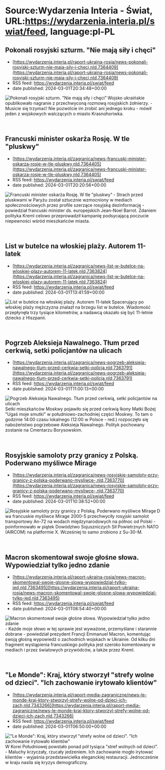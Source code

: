 # Source:Wydarzenia Interia - Świat, URL:https://wydarzenia.interia.pl/swiat/feed, language:pl-PL

## Pokonali rosyjski szturm. "Nie mają siły i chęci"
 - [https://wydarzenia.interia.pl/raport-ukraina-rosja/news-pokonali-rosyjski-szturm-nie-maja-sily-i-checi,nId,7364409](https://wydarzenia.interia.pl/raport-ukraina-rosja/news-pokonali-rosyjski-szturm-nie-maja-sily-i-checi,nId,7364409)
 - RSS feed: https://wydarzenia.interia.pl/swiat/feed
 - date published: 2024-03-01T20:34:48+00:00

<p><a href="https://wydarzenia.interia.pl/raport-ukraina-rosja/news-pokonali-rosyjski-szturm-nie-maja-sily-i-checi,nId,7364409"><img align="left" alt="Pokonali rosyjski szturm. &quot;Nie mają siły i chęci&quot;" src="https://i.iplsc.com/pokonali-rosyjski-szturm-nie-maja-sily-i-checi/000IP2R29AR1RRMR-C321.jpg" /></a>Wojsko ukraińskie opublikowało nagranie z przechwyconą rozmową rosyjskich żołnierzy. - Musicie się trzymać! Nie pozwólcie im zrobić ani jednego kroku - mówił jeden z wojskowych walczących o miasto Krasnohoriwka.</p><br clear="all" />

## Francuski minister oskarża Rosję. W tle "pluskwy"
 - [https://wydarzenia.interia.pl/zagranica/news-francuski-minister-oskarza-rosje-w-tle-pluskwy,nId,7364405](https://wydarzenia.interia.pl/zagranica/news-francuski-minister-oskarza-rosje-w-tle-pluskwy,nId,7364405)
 - RSS feed: https://wydarzenia.interia.pl/swiat/feed
 - date published: 2024-03-01T20:20:56+00:00

<p><a href="https://wydarzenia.interia.pl/zagranica/news-francuski-minister-oskarza-rosje-w-tle-pluskwy,nId,7364405"><img align="left" alt="Francuski minister oskarża Rosję. W tle &quot;pluskwy&quot;" src="https://i.iplsc.com/francuski-minister-oskarza-rosje-w-tle-pluskwy/000CZP5CM2FXGH3X-C321.jpg" /></a>- Strach przed pluskwami w Paryżu został sztucznie wzmocniony w mediach społecznościowych przez profile szerzące rosyjską dezinformację - powiedział francuski minister ds. europejskich Jean-Noel Barrot. Zdaniem polityka Kreml celowo przeprowadził kampanię podsycającą poczucie niepewności wśród mieszkańców miasta.</p><br clear="all" />

## List w butelce na włoskiej plaży. Autorem 11-latek
 - [https://wydarzenia.interia.pl/zagranica/news-list-w-butelce-na-wloskiej-plazy-autorem-11-latek,nId,7363824](https://wydarzenia.interia.pl/zagranica/news-list-w-butelce-na-wloskiej-plazy-autorem-11-latek,nId,7363824)
 - RSS feed: https://wydarzenia.interia.pl/swiat/feed
 - date published: 2024-03-01T13:41:59+00:00

<p><a href="https://wydarzenia.interia.pl/zagranica/news-list-w-butelce-na-wloskiej-plazy-autorem-11-latek,nId,7363824"><img align="left" alt="List w butelce na włoskiej plaży. Autorem 11-latek" src="https://i.iplsc.com/list-w-butelce-na-wloskiej-plazy-autorem-11-latek/000IOZJZD10YTB3G-C321.jpg" /></a>Spacerujący po włoskiej plaży mężczyzna znalazł na brzegu list w butelce. Wiadomość przepłynęła trzy tysiące kilometrów, a nadawcą okazało się być 11-letnie dziecko z Hiszpanii.</p><br clear="all" />

## Pogrzeb Aleksieja Nawalnego. Tłum przed cerkwią, setki policjantów na ulicach
 - [https://wydarzenia.interia.pl/zagranica/news-pogrzeb-aleksieja-nawalnego-tlum-przed-cerkwia-setki-policja,nId,7363791](https://wydarzenia.interia.pl/zagranica/news-pogrzeb-aleksieja-nawalnego-tlum-przed-cerkwia-setki-policja,nId,7363791)
 - RSS feed: https://wydarzenia.interia.pl/swiat/feed
 - date published: 2024-03-01T11:00:13+00:00

<p><a href="https://wydarzenia.interia.pl/zagranica/news-pogrzeb-aleksieja-nawalnego-tlum-przed-cerkwia-setki-policja,nId,7363791"><img align="left" alt="Pogrzeb Aleksieja Nawalnego. Tłum przed cerkwią, setki policjantów na ulicach" src="https://i.iplsc.com/pogrzeb-aleksieja-nawalnego-tlum-przed-cerkwia-setki-policja/000IOZ6P7Q5H0IMM-C321.jpg" /></a>Setki mieszkańców Moskwy pojawiło się przed cerkwią Ikony Matki Bożej &quot;Ugaś moje smutki&quot; w południowo-zachodniej części Moskwy. To tam o godzinie 14:00 czasu lokalnego (12:00 w Polsce - red.) rozpoczęło się nabożeństwo pogrzebowe Aleksieja Nawalnego. Polityk pochowany zostanie na Cmentarzu Borysowskim.</p><br clear="all" />

## Rosyjskie samoloty przy granicy z Polską. Poderwano myśliwce Mirage
 - [https://wydarzenia.interia.pl/zagranica/news-rosyjskie-samoloty-przy-granicy-z-polska-poderwano-mysliwce-,nId,7363770](https://wydarzenia.interia.pl/zagranica/news-rosyjskie-samoloty-przy-granicy-z-polska-poderwano-mysliwce-,nId,7363770)
 - RSS feed: https://wydarzenia.interia.pl/swiat/feed
 - date published: 2024-03-01T10:38:52+00:00

<p><a href="https://wydarzenia.interia.pl/zagranica/news-rosyjskie-samoloty-przy-granicy-z-polska-poderwano-mysliwce-,nId,7363770"><img align="left" alt="Rosyjskie samoloty przy granicy z Polską. Poderwano myśliwce Mirage" src="https://i.iplsc.com/rosyjskie-samoloty-przy-granicy-z-polska-poderwano-mysliwce/000IOYVH1979PSTT-C321.jpg" /></a>Dwa francuskie myśliwce Mirage 2000-5 przechwyciły rosyjski samolot transportowy An-72 na wodach międzynarodowych na północ od Polski - poinformowało w piątek Dowództwo Sojuszniczych Sił Powietrznych NATO (AIRCOM) na platformie X. Wcześniej to samo zrobiono z Su-30-M. </p><br clear="all" />

## Macron skomentował swoje głośne słowa. Wypowiedział tylko jedno zdanie
 - [https://wydarzenia.interia.pl/raport-ukraina-rosja/news-macron-skomentowal-swoje-glosne-slowa-wypowiedzial-tylko-jed,nId,7363495](https://wydarzenia.interia.pl/raport-ukraina-rosja/news-macron-skomentowal-swoje-glosne-slowa-wypowiedzial-tylko-jed,nId,7363495)
 - RSS feed: https://wydarzenia.interia.pl/swiat/feed
 - date published: 2024-03-01T08:54:40+00:00

<p><a href="https://wydarzenia.interia.pl/raport-ukraina-rosja/news-macron-skomentowal-swoje-glosne-slowa-wypowiedzial-tylko-jed,nId,7363495"><img align="left" alt="Macron skomentował swoje głośne słowa. Wypowiedział tylko jedno zdanie" src="https://i.iplsc.com/macron-skomentowal-swoje-glosne-slowa-wypowiedzial-tylko-jed/000IOX1NI1ILFEO7-C321.jpg" /></a>- Każde moje słowo w tej sprawie jest wyważone, przemyślane i starannie dobrane - powiedział prezydent Francji Emmanuel Macron, komentując swoją głośną wypowiedź o zachodnich wojskach w Ukrainie. Od kilku dni fragment wystąpienia francuskiego polityka jest szeroko komentowany w mediach i przez światowych przywódców, a także przez Kreml.</p><br clear="all" />

## "Le Monde": Kraj, który stworzył "strefy wolne od dzieci". "Ich zachowanie irytowało klientów"
 - [https://wydarzenia.interia.pl/raport-media-zagraniczne/news-le-monde-kraj-ktory-stworzyl-strefy-wolne-od-dzieci-ich-zach,nId,7343266](https://wydarzenia.interia.pl/raport-media-zagraniczne/news-le-monde-kraj-ktory-stworzyl-strefy-wolne-od-dzieci-ich-zach,nId,7343266)
 - RSS feed: https://wydarzenia.interia.pl/swiat/feed
 - date published: 2024-03-01T06:50:00+00:00

<p><a href="https://wydarzenia.interia.pl/raport-media-zagraniczne/news-le-monde-kraj-ktory-stworzyl-strefy-wolne-od-dzieci-ich-zach,nId,7343266"><img align="left" alt="&quot;Le Monde&quot;: Kraj, który stworzył &quot;strefy wolne od dzieci&quot;. &quot;Ich zachowanie irytowało klientów&quot;" src="https://i.iplsc.com/le-monde-kraj-ktory-stworzyl-strefy-wolne-od-dzieci-ich-zach/000IOF2H0OG6JAPS-C321.jpg" /></a>W Korei Południowej powstało ponad pół tysiąca &quot;stref wolnych od dzieci&quot;. - Maluchy krzyczały, rzucały jedzeniem. Ich zachowanie mogło irytować klientów - wyjaśnia przedstawicielka eleganckiej restauracji. Jednocześnie w kraju nasila się kryzys demograficzny.</p><br clear="all" />


